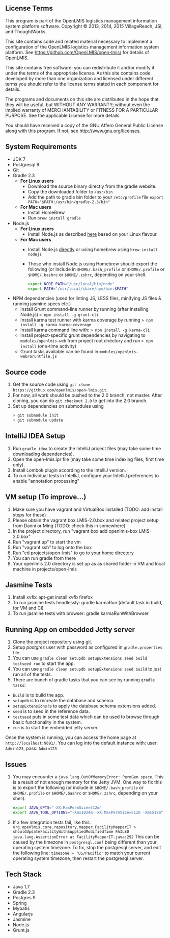 License Terms
---------------------------
This program is part of the OpenLMIS logistics management information system platform software. Copyright © 2013, 2014, 2015 VillageReach, JSI, and ThoughtWorks.

This site contains code and related material necessary to implement a configuration of the OpenLMIS logistics management information system platform.  See https://github.com/OpenLMIS/open-lmis/ for details of OpenLMIS.

This site contains free software: you can redistribute it and/or modify it under the terms of the appropriate license.  As this site contains code developed by more than one organization and licensed under different terms you should refer to the license terms stated in each component for details.

The programs and documents on this site are distributed in the hope that they will be useful, but WITHOUT ANY WARRANTY; without even the implied warranty of MERCHANTABILITY or FITNESS FOR A PARTICULAR PURPOSE. See the applicable License for more details.

You should have received a copy of the GNU Affero General Public License along with this program.  If not, see http://www.gnu.org/licenses.

System Requirements
---------------------------
- JDK 7
- Postgresql 9
- Git
- Gradle 2.3
  * **For Linux users**
    * Download the source binary directly from the gradle website.
    * Copy the downloaded folder to `/usr/bin`
    * Add the path to gradle bin folder to your `/etc/profile` file
    `export PATH="$PATH:/usr/bin/gradle-2.3/bin"`
  * **For Mac users**
    * Install HomeBrew
    * Run `brew install gradle`
- Node.js
  * **For Linux users**
    * Install Node.js as described [here](https://github.com/joyent/node/wiki/Installing-Node.js-via-package-manager#rhelcentosscientific-linux-6) based on your Linux flavour.
  * **For Mac users**
    * Install Node.js [directly](http://nodejs.org/) or using homebrew using `brew install nodejs`
    * Those who install Node.js using Homebrew should export the following (or include in `$HOME/.bash_profile` or `$HOME/.profile` or `$HOME/.bashrc` or `$HOME/.zshrc`, depending on your shell.

        ```bash
        export NODE_PATH="/usr/local/bin/node"
        export PATH="/usr/local/share/npm/bin:$PATH"
        ```
- NPM dependencies (used for linting JS, LESS files, minifying JS files & running jasmine specs etc.)
  * Install Grunt command-line runner by running (after installing Node.js)
    `> npm install -g grunt-cli`
  * Install karma test runner with karma coverage by running
    `> npm install -g karma karma-coverage`
  * Install karma command line with:
    `> npm install -g karma-cli`
  * Install project-specific grunt dependencies by navigating to `modules/openlmis-web` from project root directory and run
    `> npm install` (one-time activity)
  * Grunt tasks available can be found in `modules/openlmis-web/Gruntfile.js`

Source code
------------------
1. Get the source code using `git clone https://github.com/openlmis/open-lmis.git`.
2. For now, all work should be pushed to the 2.0 branch, not master. After cloning, you can do `git checkout 2.0` to get into the 2.0 branch.
3. Set up dependencies on submodules using
    ```bash
    > git submodule init
    > git submodule update
    ```

IntelliJ IDEA Setup
-------------------
1. Run `gradle idea` to create the IntelliJ project files (may take some time downloading dependencies).
2. Open the open-lmis.ipr file (may take some time indexing files, first time only).
3. Install Lombok plugin according to the IntelliJ version.
4. To run individual tests in IntelliJ, configure your IntelliJ preferences to enable "annotation processing"

VM setup (To improve...)
-------------------
1. Make sure you have vagrant and VirtualBox installed (TODO: add install steps for these)
2. Please obtain the vagrant box LMIS-2.0.box and related project setup from Danni or Ming (TODO: check this in somewhere)
3. In the project directory, run "vagrant box add openlmis-box LMIS-2.0.box"
4. Run "vagrant up" to start the vm
5. Run "vagrant ssh" to log onto the box
6. Run "cd projects/open-lmis" to go to your home directory
7. You can run gradle from there
8. Your openlmis 2.0 directory is set up as as shared folder in VM and local machine in projects/open-lmis

Jasmine Tests
-------------------
1. Install xvfb: apt-get install xvfb firefox
2. To run jasmine tests headlessly: gradle karmaRun (default task in build, for VM and CI)
3. To run jasmine tests with browser: gradle karmaRunWithBrowser

Running App on embedded Jetty server
--------------------------------------------------
1. Clone the project repository using git.
2. Setup _postgres_ user with password as configured in `gradle.properties` file.
3. You can use `gradle clean setupdb setupExtensions seed build testseed run` to start the app.
4. You can use `gradle clean setupdb setupExtensions seed build` to just run all of the tests.
5. There are bunch of gradle tasks that you can see by running `gradle tasks`:
  - `build` is to build the app.
  - `setupdb` is to recreate the database and schema.
  - `setupExtensions` is to apply the database schema extensions added.
  - `seed` is to seed in the reference data.
  - `testseed` puts in some test data which can be used to browse through basic functionality in the system.
  - `run` is to start the embedded jetty server.

Once the system is running, you can access the home page at `http://localhost:9091/`. You can log into the default instance with: user: `Admin123`, pass: `Admin123`

## Issues
1. You may encounter a `java.lang.OutOfMemoryError: PermGen space`. This is a result of not enough memory for the Jetty JVM. One way to fix this is to export the following (or include in `$HOME/.bash_profile` or `$HOME/.profile` or `$HOME/.bashrc` or `$HOME/.zshrc`, depending on your shell).

    ```bash
    export JAVA_OPTS="-XX:MaxPermSize=512m"
    export JAVA_TOOL_OPTIONS="-Xmx1024m -XX:MaxPermSize=512m -Xms512m"
    ```
2. If a few integration tests fail, like this:
`org.openlmis.core.repository.mapper.FacilityMapperIT > shouldUpdateFacilityWithSuppliedModifiedTime FAILED java.lang.AssertionError at FacilityMapperIT.java:292`
This can be caused by the timezone in `postgresql.conf` being different than your operating system timezone. To fix, stop the postgresql server, and edit the following line: `timezone = 'US/Pacific'` to match your current operating system timezone, then restart the postgresql server.

Tech Stack
---------------------------------
 - Java 1.7
 - Gradle 2.3
 - Postgres 9
 - Spring
 - Mybatis
 - Angularjs
 - Jasmine
 - Node.js
 - Grunt.js
